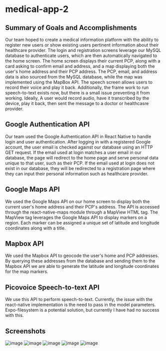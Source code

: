 # medical-app-2
 
## Summary of Goals and Accomplishments
Our team hoped to create a medical information platform with the ability to register new users or show existing users pertinent information about their healthcare provider. The login and registration screens leverage our MySQL database to authenticate users, which are then automatically navigated to the home screen. The home screen displays their current PCP, along with a card asking to confirm email and address, and a map displaying both the user's home address and their PCP address. The PCP, email, and address data is also sourced from the MySQL database, while the map was implemented using the MapBox API. The speech screen allows users to record their voice and play it back. Additionally, the frame work to run speech-to-text exists now, but there is a small issue preventing it from working. Ideally, A user would record audio, have it transcribed by the device, play it back, then sent the message to a doctor or healthcasre provider.

## Google Authentication API
Our team used the Google Authentication API in React Native to handle login and user authentication. After logging in with a registered Google account, the user email is checked against our database using an HTTP GET request. If the email used at login matches a user email in our database, the page will redirect to the home page and serve personal data unique to that user, such as their PCP. If the email used at login does not exist in our database, they will be redirected to a registration page where they can input their personal information such as healthcare provider.

## Google Maps API
We used the Google Maps API on our home screen to display both the current user's home address and their PCP's address. The API is accessed through the react-native-maps module through a MapView HTML tag. The MapView tag leverages the Google Maps API to display markers on a region. Each marker can be assigned a unique set of latitude and longitude coordinates along with a title. 

## Mapbox API
We used the Mapbox API to geocode the user's home and PCP addresses. By querying these addresses from the database and sending them to the Mapbox API we are able to generate the latitude and longitude coordinates for the map markers.

## Picovoice Speech-to-text API
We use this API to perform speech-to-text. Currently, the issue with the  react-native implementation is the need to pass in the model parameters. Expo-filesystem is a potential solution, but currently I have had no success with this. 

## Screenshots
![image](https://github.com/allenz1120/medical-app-2/blob/main/screenshots/Login1.png)
![image](https://github.com/allenz1120/medical-app-2/blob/main/screenshots/Login2.png)
![image](https://github.com/allenz1120/medical-app-2/blob/main/screenshots/Register.png)
![image](https://github.com/allenz1120/medical-app-2/blob/main/screenshots/HomePage.png)
![image](https://github.com/allenz1120/medical-app-2/blob/main/screenshots/SpeechScreen.png)
